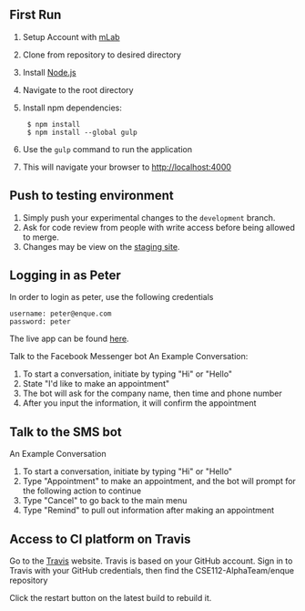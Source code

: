 First Run
----------------------------
1. Setup Account with [mLab](https://mlab.com/)
2. Clone from repository to desired directory
3. Install [Node.js](http://nodejs.org/download/)
4. Navigate to the root directory
5. Install npm dependencies:

        $ npm install
        $ npm install --global gulp

6. Use the ``gulp`` command to run the application
7. This will navigate your browser to [http://localhost:4000](http://localhost:4000/)

Push to testing environment
----------------------------
1. Simply push your experimental changes to the ``development`` branch.
2. Ask for code review from people with write access before being allowed to merge.
2. Changes may be view on the [staging site](https://alpha-team-development.herokuapp.com/).

Logging in as Peter
----------------------------
In order to login as peter, use the following credentials

	username: peter@enque.com
	password: peter
	
The live app can be found [here](https://alpha-team.herokuapp.com/).

Talk to the Facebook Messenger bot
An Example Conversation:
1. To start a conversation, initiate by typing "Hi" or "Hello"
2. State "I'd like to make an appointment"
3. The bot will ask for the company name, then time and phone number
4. After you input the information, it will confirm the appointment

Talk to the SMS bot
-----------------------------
An Example Conversation
1. To start a conversation, initiate by typing "Hi" or "Hello"
2. Type "Appointment" to make an appointment, and the bot will prompt for the following action to continue
3. Type "Cancel" to go back to the main menu
4. Type "Remind" to pull out information after making an appointment
	
Access to CI platform on Travis
----------------------------
Go to the [Travis](https://travis-ci.org/) website.
Travis is based on your GitHub account.
Sign in to Travis with your GitHub credentials, then find the
CSE112-AlphaTeam/enque repository

Click the restart button on the latest build to rebuild it.
